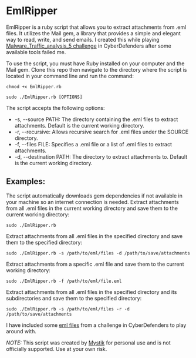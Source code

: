 # EmlRipper

EmlRipper is a ruby script that allows you to extract attachments from .eml files. It utilizes the Mail gem, a library that provides a simple and elegant way to read, write, and send emails. I created this while playing [Malware_Traffic_analysis_5 challenge](https://cyberdefenders.org/blueteam-ctf-challenges/58) in CyberDefenders after some available tools failed me.

To use the script, you must have Ruby installed on your computer and the Mail gem. Clone this repo then navigate to the directory where the script is located in your command line and run the command:

`chmod +x EmlRipper.rb`

`sudo ./EmlRipper.rb [OPTIONS]`

The script accepts the following options:

* -s, --source PATH: The directory containing the .eml files to extract attachments. Default is the current working directory.
* -r, --recursive: Allows recursive search for .eml files under the SOURCE directory.
* -f, --files FILE: Specifies a .eml file or a list of .eml files to extract attachments.
* -d, --destination PATH: The directory to extract attachments to. Default is the current working directory.

## Examples:
The script automatically downloads gem dependencies if not available in your machine so an internet connection is needed.
Extract attachments from all .eml files in the current working directory and save them to the current working directory:

```sudo ./EmlRipper.rb```

Extract attachments from all .eml files in the specified directory and save them to the specified directory:

```sudo ./EmlRipper.rb -s /path/to/eml/files -d /path/to/save/attachments```

Extract attachments from a specific .eml file and save them to the current working directory:

```sudo ./EmlRipper.rb -f /path/to/eml/file.eml```

Extract attachments from all .eml files in the specified directory and its subdirectories and save them to the specified directory:

```sudo ./EmlRipper.rb -s /path/to/eml/files -r -d /path/to/save/attachments```

I have included some [eml files](https://github.com/mystickev/My-DFIR-toolset/tree/main/EmlRipper/test-eml) from a challenge in CyberDefenders to play around with.

*NOTE:* This script was created by [Mystik](https://twitter.com/Mystik_kev) for personal use and is not officially supported. Use at your own risk.
